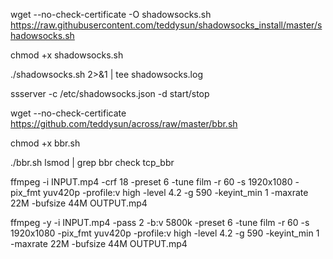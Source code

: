 wget --no-check-certificate -O shadowsocks.sh https://raw.githubusercontent.com/teddysun/shadowsocks_install/master/shadowsocks.sh

chmod +x shadowsocks.sh

./shadowsocks.sh 2>&1 | tee shadowsocks.log

ssserver -c /etc/shadowsocks.json -d start/stop

wget --no-check-certificate https://github.com/teddysun/across/raw/master/bbr.sh

chmod +x bbr.sh

./bbr.sh
lsmod | grep bbr
check tcp_bbr

ffmpeg -i INPUT.mp4 -crf 18 -preset 6 -tune film -r 60 -s 1920x1080 -pix_fmt yuv420p -profile:v high -level 4.2 -g 590 -keyint_min 1 -maxrate 22M -bufsize 44M OUTPUT.mp4

ffmpeg -y -i INPUT.mp4 -pass 2 -b:v 5800k -preset 6 -tune film -r 60 -s 1920x1080 -pix_fmt yuv420p -profile:v high -level 4.2 -g 590 -keyint_min 1 -maxrate 22M -bufsize 44M OUTPUT.mp4
